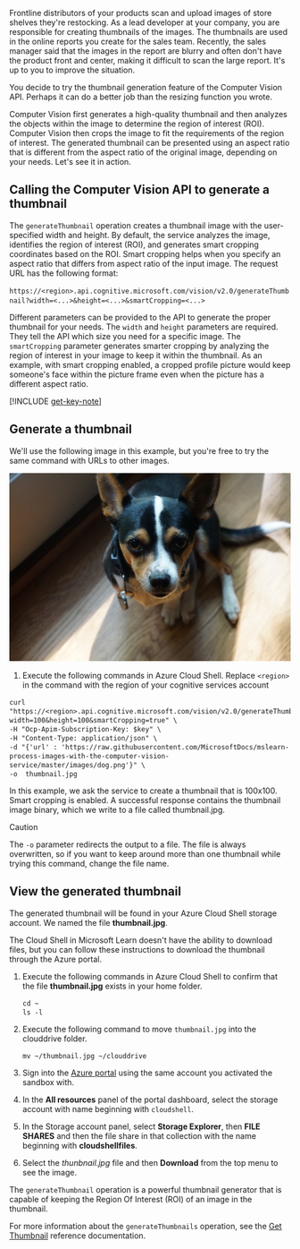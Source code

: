 Frontline distributors of your products scan and upload images of store shelves they're restocking. As a lead developer at your company, you are responsible for creating thumbnails of the images. The thumbnails are used in the online reports you create for the sales team. Recently, the sales manager said that the images in the report are blurry and often don't have the product front and center, making it difficult to scan the large report. It's up to you to improve the situation.

You decide to try the thumbnail generation feature of the Computer Vision API. Perhaps it can do a better job than the resizing function you wrote.

Computer Vision first generates a high-quality thumbnail and then analyzes the objects within the image to determine the region of interest (ROI). Computer Vision then crops the image to fit the requirements of the region of interest. The generated thumbnail can be presented using an aspect ratio that is different from the aspect ratio of the original image, depending on your needs. Let's see it in action.

## Calling the Computer Vision API to generate a thumbnail

The `generateThumbnail` operation creates a thumbnail image with the user-specified width and height. By default, the service analyzes the image, identifies the region of interest (ROI), and generates smart cropping coordinates based on the ROI. Smart cropping helps when you specify an aspect ratio that differs from aspect ratio of the input image. The request URL has the following format:

`https://<region>.api.cognitive.microsoft.com/vision/v2.0/generateThumbnail?width=<...>&height=<...>&smartCropping=<...>`

Different parameters can be provided to the API to generate the proper thumbnail for your needs. The `width` and `height` parameters are required. They tell the API which size you need for a specific image. The `smartCropping` parameter generates smarter cropping by analyzing the region of interest in your image to keep it within the thumbnail. As an example, with smart cropping enabled, a cropped profile picture would keep someone's face within the picture frame even when the picture has a different aspect ratio.

[!INCLUDE [get-key-note](./get-key.md)]

## Generate a thumbnail

We'll use the following image in this example, but you're free to try the same command with URLs to other images.

![Picture of a cute white dog sitting in green grass.](../media/4-dog.png)

1. Execute the following commands in Azure Cloud Shell. Replace `<region>` in the command with the region of your cognitive services account

```azurecli
curl "https://<region>.api.cognitive.microsoft.com/vision/v2.0/generateThumbnail?width=100&height=100&smartCropping=true" \
-H "Ocp-Apim-Subscription-Key: $key" \
-H "Content-Type: application/json" \
-d "{'url' : 'https://raw.githubusercontent.com/MicrosoftDocs/mslearn-process-images-with-the-computer-vision-service/master/images/dog.png'}" \
-o  thumbnail.jpg
```

In this example, we ask the service to create a thumbnail that is 100x100. Smart cropping is enabled. A successful response contains the thumbnail image binary, which we write to a file called thumbnail.jpg.

> [!CAUTION]
> The `-o` parameter redirects the output to a file. The file is always overwritten, so if you want to keep around  more than one thumbnail while trying this command, change the file name.

## View the generated thumbnail

The generated thumbnail will be found in your Azure Cloud Shell storage account. We named the file **thumbnail.jpg**.

The Cloud Shell in Microsoft Learn doesn't have the ability to download files, but you can follow these instructions to download the thumbnail through the Azure portal.

1. Execute the following commands in Azure Cloud Shell to confirm that the file **thumbnail.jpg** exists in your home folder.

    ```azurecli
    cd ~
    ls -l
    ```



1. Execute the following command to move `thumbnail.jpg` into the clouddrive folder.

    ```azurecli
    mv ~/thumbnail.jpg ~/clouddrive
    ```
1. Sign into the [Azure portal](https://portal.azure.com/learn.docs.microsoft.com?azure-portal=true) using the same account you activated the sandbox with.
1. In the **All resources** panel of the portal dashboard, select the storage account with name beginning with `cloudshell`.
1. In the Storage account panel, select **Storage Explorer**, then **FILE SHARES** and then the file share in that collection with the name beginning with **cloudshellfiles**.
1. Select the *thunbnail.jpg* file and then **Download** from the top menu to see the image.

The `generateThumbnail` operation is a powerful thumbnail generator that is capable of keeping the Region Of Interest (ROI) of an image in the thumbnail.

For more information about the `generateThumbnails` operation, see the [Get Thumbnail](https://westus.dev.cognitive.microsoft.com/docs/services/5adf991815e1060e6355ad44/operations/56f91f2e778daf14a499e1fb) reference documentation.
